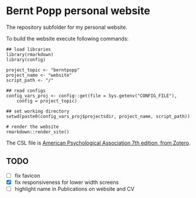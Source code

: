 # Bernt Popp personal website

The repository subfolder for my personal website.

To build the website execute following commands:

```
## load libraries
library(rmarkdown)
library(config)

project_topic <- "berntpopp"
project_name <- "website"
script_path <- "/"

## read configs
config_vars_proj <- config::get(file = Sys.getenv("CONFIG_FILE"),
    config = project_topic)

## set working directory
setwd(paste0(config_vars_proj$projectsdir, project_name, script_path))

# render the website
rmarkdown::render_site()
```

The CSL file is [American Psychological Association 7th edition, from Zotero](https://www.zotero.org/styles/apa).

## TODO
- [ ] fix favicon
- [x] fix responsiveness for lower width screens
- [ ] highlight name in Publications on website and CV